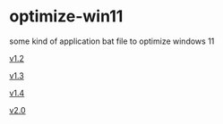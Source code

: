 # optimize-win11
some kind of application bat file to optimize windows 11

[v1.2](https://github.com/TheCreateGM/optimize-win11/blob/68d8a60474988185f74d0475ef04b4826f4b06fd/autorun.bat)

[v1.3](https://github.com/TheCreateGM/optimize-win11/blob/80978e2ff50aea3691588a6f77a8fa7ed99e6a82/autorun.bat)

[v1.4](https://github.com/TheCreateGM/optimize-win11/blob/5fb484769e4b0736b6fdec8c2fde2f4543b59044/autorun.bat)

[v2.0](https://github.com/TheCreateGM/optimize-win11/blob/b5642e654fd60eb40880db3dd988c62d9510b2a7/autorun.bat)
